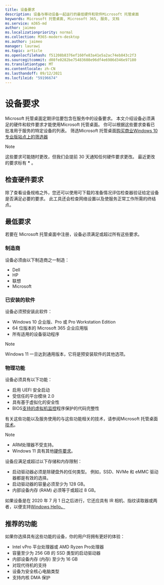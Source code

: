 ```yaml
---
title: 设备要求
description: 设备与移动设备一起运行的最低硬件和软件Microsoft 托管桌面
keywords: Microsoft 托管桌面, Microsoft 365, 服务, 文档
ms.service: m365-md
author: jaimeo
ms.localizationpriority: normal
ms.collection: M365-modern-desktop
ms.author: jaimeo
manager: laurawi
ms.topic: article
ms.openlocfilehash: f51208b8376ef160fe83a41e5a2ac74eb843c2f3
ms.sourcegitcommit: d08fe0282be75483608e96df4e6986d346e97180
ms.translationtype: MT
ms.contentlocale: zh-CN
ms.lasthandoff: 09/12/2021
ms.locfileid: "59196674"
---
```

# <a name="device-requirements"></a>设备要求

Microsoft 托管桌面定期评估要包含在服务中的设备要求。 本文介绍设备必须满足的硬件和软件要求才能使用Microsoft 托管桌面。 你可以根据这些要求查看已批准用于服务的特定设备的列表。 筛选Microsoft 托管桌面[购买商业Windows 10 专业版站点上的筛选器](https://www.microsoft.com/en-us/windowsforbusiness/view-all-devices)

> [!NOTE]
> 这些要求可能随时更改，但我们会提前 30 天通知任何硬件要求更改。 最近更改的要求标有 **\*** 。 

## <a name="check-hardware-requirements"></a>检查硬件要求

除了查看设备规格之外，您还可以使用可下载的准备情况评估检查[](../get-ready/readiness-assessment-downloadable.md)器验证给定设备是否满足必要的要求。 此工具还会检查网络设置以及使服务正常工作所需的终结点。

## <a name="minimum-requirements"></a>最低要求

若要在 Microsoft 托管桌面中注册，设备必须满足或超过所有这些要求。

### <a name="manufacturer"></a>制造商

设备必须由以下制造商之一制造：

- Dell
- HP
- 联想
- Microsoft


### <a name="installed-software"></a>已安装的软件

设备必须预安装此软件：

- Windows 10 企业版、Pro 或 Pro Workstation Edition
- 64 位版本的 Microsoft 365 企业应用版 
- 所有适用的设备驱动程序

> [!NOTE]
> Windows 11 一旦达到通用版本，它将是预安装软件的其他选项。
>
### <a name="physical-features"></a>物理功能

设备必须具有以下功能：

- 启用 UEFI 安全启动 
- 受信任的平台模块 2.0 
- 具有基于虚拟化的安全性 
- BIOS[支持的虚拟机监控](/windows-hardware/drivers/bringup/device-guard-and-credential-guard)程序保护的代码完整性

有关这些功能以及服务使用的与这些功能相关的技术，请参阅Microsoft 托管桌面[技术](../intro/technologies.md)。

> [!NOTE]
>- ARM处理器不受支持。
>- Windows 11 具有其他[硬件要求](/windows/whats-new/windows-11-requirements)。

设备应满足或超过以下存储和内存限制：

- 启动驱动器必须是除硬盘外的任何类型。 例如，SSD、NVMe 和 eMMC 驱动器都是有效的选择。
- 启动驱动器的容量必须至少为 128 GB。
- 内部设备内存 (RAM) 必须等于或超过 8 GB。

如果设备是在 2020 年 7 月 1 日之后进行，它还应具有 IR 相机、指纹读取器或两者，以便支持[Windows Hello。](/windows-hardware/design/device-experiences/windows-hello-enhanced-sign-in-security)

## <a name="recommended-features"></a>推荐的功能

如果你选择具有这些功能的设备，你的用户将拥有更好的体验：

- Intel vPro 平台处理器或 AMD Ryzen Pro处理器
- 容量至少为 256 GB 的 SSD 类型的启动驱动器
- 内部设备内存 (内存) 至少为 16 GB
- 对现代待机的支持
- 设备为安全核心电脑类型
- 支持内核 DMA 保护
